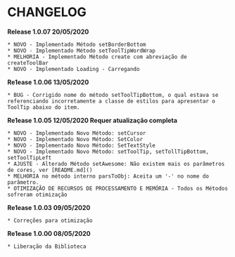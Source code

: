 # CHANGELOG
**Release 1.0.07 20/05/2020**

    * NOVO - Implementado Método setBorderBottom
    * NOVO - Implementado Método setToolTipWordWrap
    * MELHORIA - Implementado Método create com abreviação de createToolBar
    * NOVO - Implementado Loading - Carregando

**Re1ease 1.0.06 13/05/2020** 

    * BUG - Corrigido nome do método setToolTipBottom, o qual estava se referenciando incorretamente a classe de estilos para apresentar o ToolTip abaixo do item.


**Re1ease 1.0.05 12/05/2020 Requer atualização completa** 

    * NOVO - Implementado Novo Método: setCursor 
    * NOVO - Implementado Novo Método: SetColor
    * NOVO - Implementado Novo Método: SetTextStyle
    * NOVO - Implementado Novo Método: setToolTip, setTollTipBottom, setToolTipLeft
    * AJUSTE - Alterado Método setAwesome: Não existem mais os parâmetros de cores, ver [README.md]()
    * MELHORIA no método interno parsToObj: Aceita um '-' no nome do parâmetro.
    * OTIMIZAÇÃO DE RECURSOS DE PROCESSAMENTO E MEMÓRIA - Todos os Métodos sofreram otimização

**Re1ease 1.0.03 09/05/2020** 

    * Correções para otimização

**Re1ease 1.0.00  08/05/2020**

    * Liberação da Biblioteca